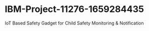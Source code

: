 # IBM-Project-11276-1659284435
IoT Based Safety Gadget for Child Safety Monitoring &amp; Notification
